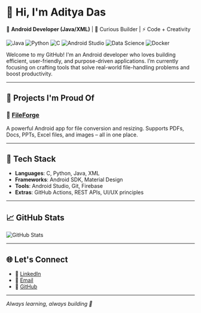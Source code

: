 # 👋 Hi, I'm Aditya Das

🎯 **Android Developer (Java/XML)** | 🧠 Curious Builder | ⚡ Code + Creativity

![Java](https://img.shields.io/badge/Java-Intermediate-blue)
![Python](https://img.shields.io/badge/Python-Intermediate-yellow)
![C](https://img.shields.io/badge/C-Intermediate-lightblue)
![Android Studio](https://img.shields.io/badge/Android_Studio-Primary-green)
![Data Science](https://img.shields.io/badge/Learning-Data_Science-purple)
![Docker](https://img.shields.io/badge/Learning-Docker-yellow)

Welcome to my GitHub! I'm an Android developer who loves building efficient, user-friendly, and purpose-driven applications. I’m currently focusing on crafting tools that solve real-world file-handling problems and boost productivity.

---

## 🚀 Projects I'm Proud Of

### 📁 [FileForge](https://github.com/CodeSmithAditya/FileForge)
A powerful Android app for file conversion and resizing. Supports PDFs, Docs, PPTs, Excel files, and images – all in one place.

---

## 🧰 Tech Stack

- **Languages**: C, Python, Java, XML
- **Frameworks**: Android SDK, Material Design
- **Tools**: Android Studio, Git, Firebase
- **Extras**: GitHub Actions, REST APIs, UI/UX principles

---

## 📈 GitHub Stats

![GitHub Stats](https://github-readme-stats.vercel.app/api?username=CodeSmithAditya&show_icons=true&theme=github_dark&hide=stars)

---

## 🌐 Let's Connect

- 🔗 [LinkedIn](https://www.linkedin.com/in/adadityadas)
- 📧 [Email](mailto:adadityadas99@gmail.com)
- 🐙 [GitHub](https://github.com/CodeSmithAditya)

---

_Always learning, always building 🚀_

